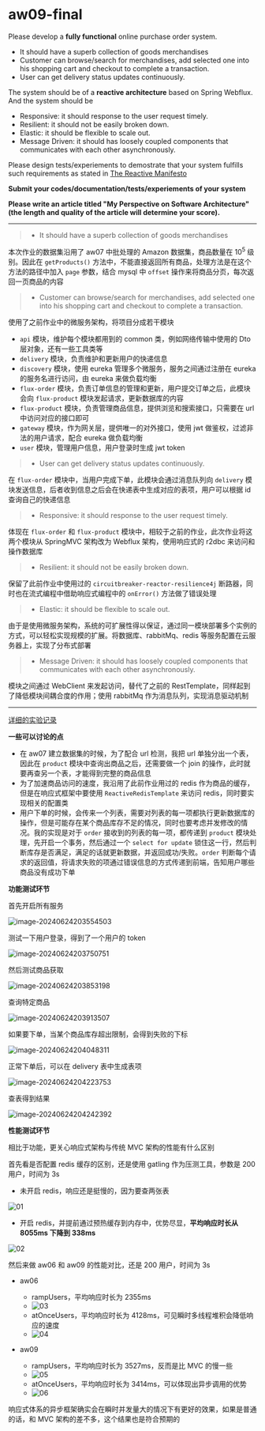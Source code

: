 # aw09-final

Please develop a **fully functional** online purchase order system.

- It should have a superb collection of goods merchandises
- Customer can browse/search for merchandises, add selected one into his shopping cart and checkout to complete a transaction.
- User can get delivery status updates continuously.

The system should be of a **reactive architecture** based on Spring Webflux. And the system should be 

-  Responsive: it should response to the user request timely.
-  Resilient: it should not be easily broken down.
-  Elastic: it should be flexible to scale out.
-  Message Driven: it should has loosely coupled components that communicates with each other asynchronously.


Please design tests/experiements to demostrate that your system fulfills such requirements as stated in [The Reactive Manifesto](https://www.reactivemanifesto.org)

**Submit your codes/documentation/tests/experiements of your system**

**Please write an article titled "My Perspective on Software Architecture" (the length and quality of the article will determine your score).**

---

>   -   It should have a superb collection of goods merchandises

本次作业的数据集沿用了 aw07 中批处理的 Amazon 数据集，商品数量在 $10^5$ 级别。因此在 `getProducts()` 方法中，不能直接返回所有商品，处理方法是在这个方法的路径中加入 `page` 参数，结合 mysql 中 `offset` 操作来将商品分页，每次返回一页商品的内容

>   -   Customer can browse/search for merchandises, add selected one into his shopping cart and checkout to complete a transaction.

使用了之前作业中的微服务架构，将项目分成若干模块

-   `api` 模块，维护每个模块都用到的 common 类，例如网络传输中使用的 Dto 层对象，还有一些工具类等
-   `delivery` 模块，负责维护和更新用户的快递信息
-   `discovery` 模块，使用 eureka 管理多个微服务，服务之间通过注册在 eureka 的服务名进行访问，由 eureka 来做负载均衡
-   `flux-order` 模块，负责订单信息的管理和更新，用户提交订单之后，此模块会向 `flux-product` 模块发起请求，更新数据库的内容
-   `flux-product` 模块，负责管理商品信息，提供浏览和搜索接口，只需要在 url 中访问对应的接口即可
-   `gateway` 模块，作为网关层，提供唯一的对外接口，使用 jwt 做鉴权，过滤非法的用户请求，配合 eureka 做负载均衡
-   `user` 模块，管理用户信息，用户登录时生成 jwt token

>   -   User can get delivery status updates continuously.

在 `flux-order` 模块中，当用户完成下单，此模块会通过消息队列向 `delivery` 模块发送信息，后者收到信息之后会在快递表中生成对应的表项，用户可以根据 id 查询自己的快递信息

>   -   Responsive: it should response to the user request timely.

体现在 `flux-order` 和 `flux-product` 模块中，相较于之前的作业，此次作业将这两个模块从 SpringMVC 架构改为 Webflux 架构，使用响应式的 r2dbc 来访问和操作数据库

>   -   Resilient: it should not be easily broken down.

保留了此前作业中使用过的 `circuitbreaker-reactor-resilience4j` 断路器，同时也在流式编程中借助响应式编程中的 `onError()` 方法做了错误处理

>   -   Elastic: it should be flexible to scale out.

由于是使用微服务架构，系统的可扩展性得以保证，通过同一模块部署多个实例的方式，可以轻松实现规模的扩展。将数据库、rabbitMq、redis 等服务配置在云服务器上，实现了分布式部署

>   -   Message Driven: it should has loosely coupled components that communicates with each other asynchronously.

模块之间通过 WebClient 来发起访问，替代了之前的 RestTemplate，同样起到了降低模块间耦合度的作用；使用 rabbitMq 作为消息队列，实现消息驱动机制

---

[详细的实验记录](https://pxe09in4bw.feishu.cn/docx/WzcWdmW37oLl2SxQPWpcuxhsnfg#CdzndeWI6oao1bxZyJhcgqQCnId)

**一些可以讨论的点**

-   在 aw07 建立数据集的时候，为了配合 url 检测，我把 url 单独分出一个表，因此在 `product` 模块中查询出商品之后，还需要做一个 join 的操作，此时就要再查另一个表，才能得到完整的商品信息
-   为了加速商品访问的速度，我沿用了此前作业用过的 redis 作为商品的缓存，但是在响应式框架中要使用 `ReactiveRedisTemplate` 来访问 redis，同时要实现相关的配置类
-   用户下单的时候，会传来一个列表，需要对列表的每一项都执行更新数据库的操作，但是可能存在某个商品库存不足的情况，同时也要考虑并发修改的情况。我的实现是对于 `order` 接收到的列表的每一项，都传递到 `product` 模块处理，先开启一个事务，然后通过一个 `select for update` 锁住这一行，然后判断库存是否满足，满足的话就更新数据，并返回成功/失败。`order` 判断每个请求的返回值，将请求失败的项通过错误信息的方式传递到前端，告知用户哪些商品没有成功下单

**功能测试环节**

首先开启所有服务

![image-20240624203554503](img/image-20240624203554503.png)

测试一下用户登录，得到了一个用户的 token

![image-20240624203750751](img/image-20240624203750751-1719233803290.png)

然后测试商品获取

![image-20240624203853198](img/image-20240624203853198-1719233806508.png)

查询特定商品

![image-20240624203913507](img/image-20240624203913507.png)

如果要下单，当某个商品库存超出限制，会得到失败的下标

![image-20240624204048311](img/image-20240624204048311.png)

正常下单后，可以在 delivery 表中生成表项

![image-20240624204223753](img/image-20240624204223753.png)

查表得到结果

![image-20240624204242392](img/image-20240624204242392.png)

**性能测试环节**

相比于功能，更关心响应式架构与传统 MVC 架构的性能有什么区别

首先看是否配置 redis 缓存的区别，还是使用 gatling 作为压测工具，参数是 200 用户，时间为 3s

-   未开启 redis，响应还是挺慢的，因为要查两张表

![01](img/01.png)



-   开启 redis，并提前通过预热缓存到内存中，优势尽显，**平均响应时长从 8055ms 下降到 338ms**

![02](img/02.png)

然后来做 aw06 和 aw09 的性能对比，还是 200 用户，时间为 3s

-   aw06
    -   rampUsers，平均响应时长为 2355ms
    -   ![03](img/03.png)
    -   atOnceUsers，平均响应时长为 4128ms，可见瞬时多线程堆积会降低响应的速度
    -   ![04](img/04.png)

-   aw09
    -   rampUsers，平均响应时长为 3527ms，反而是比 MVC 的慢一些
    -   ![05](img/05.png)
    -   atOnceUsers，平均响应时长为 3414ms，可以体现出异步调用的优势
    -   ![06](img/06.png)

响应式体系的异步框架确实会在瞬时并发量大的情况下有更好的效果，如果是普通的话，和 MVC 架构的差不多，这个结果也是符合预期的

